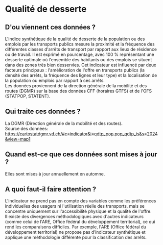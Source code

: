 <!--- Content retrieved by 'generate_doc_accordion_panels()' in fct_helpers.R & utils_helpers.R -->
<!--- Don't add linebreaks within paragraphs, add empty line at the end, prefer plain HTML for links -->

# Qualité de desserte

## D'ou viennent ces données ?


L'indice synthétique de la qualité de desserte de la population ou des emplois par les transports publics mesure la proximité et la fréquence des différentes classes d'arrêts de transport par rapport aux lieux de résidence ou de travail. Il est exprimé en pourcentage, avec 100 % représentant une desserte optimale où l'ensemble des habitants ou des emplois se situent dans des zones très bien desservies. Cet indicateur est influencé par deux facteurs principaux : l'amélioration de l'offre en transports publics (la densité des arrêts, la fréquence des lignes et leur type) et la localisation de la population ou emplois par rapport à ces arrêts.<br>
Les données proviennent de la direction générale de la mobilité et des routes (DGMR) sur la base des données CFF (horaires GTFS) et de l'OFS (STATPOP, STATENT).<br>


## Qui traite ces données ?

La DGMR (Direction générale de la mobilité et des routes). <br> Source des données:  https://cartostatdgmr.vd.ch/#c=indicator&i=qdtp_pop.pop_qdtp_is&s=2024&view=map1

## Quand est-ce que ces données sont mises à jour ?

Elles sont mises à jour annuellement en automne.

## A quoi faut-il faire attention ?

L'indicateur ne prend pas en compte des variables comme les préférences individuelles des usagers ni l'utilisation réelle des transports, mais se concentre uniquement sur l'accessibilité physique et la qualité de l'offre. <br>
Il existe des divergences méthodologiques avec d'autres indicateurs (comme celui de l'ARE, Office fédéral du développement territorial), ce qui rend les comparaisons difficiles. Par exemple, l'ARE (Office fédéral du développement territorial) ne propose pas d'indicateur synthétique et applique une méthodologie différente pour la classification des arrêts.


